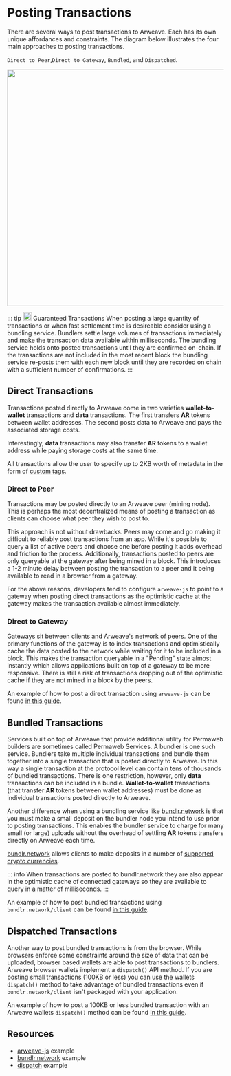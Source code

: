 # Posting Transactions

There are several ways to post transactions to Arweave. Each has its own unique affordances and constraints. The diagram below illustrates the four main approaches to posting transactions.

`Direct to Peer`,`Direct to Gateway`, `Bundled`, and `Dispatched`.

<img src="https://arweave.net/Z1eDDnz4kqxAkkzy6p5elMz-jKnlaVIletp-Tm6W8kQ" width="550">

::: tip <img src="https://arweave.net/blzzObMx8QvyrPTdLPGV3m-NsnJ-QqBzvQIQzzZEfIk" width="20"> Guaranteed Transactions
When posting a large quantity of transactions or when fast settlement time is desireable consider using a bundling service. Bundlers settle large volumes of transactions immediately and make the transaction data available within milliseconds. The bundling service holds onto posted transactions until they are confirmed on-chain. If the transactions are not included in the most recent block the bundling service re-posts them with each new block until they are recorded on chain with a sufficient number of confirmations.
:::

## Direct Transactions

Transactions posted directly to Arweave come in two varieties **wallet-to-wallet** transactions and **data** transactions. The first transfers **AR** tokens between wallet addresses. The second posts data to Arweave and pays the associated storage costs.

Interestingly, **data** transactions may also transfer **AR** tokens to a wallet address while paying storage costs at the same time.

All transactions allow the user to specify up to 2KB worth of metadata in the form of [custom tags](./tags.md).

### Direct to Peer

Transactions may be posted directly to an Arweave peer (mining node). This is perhaps the most decentralized means of posting a transaction as clients can choose what peer they wish to post to.

This approach is not without drawbacks. Peers may come and go making it difficult to reliably post transactions from an app. While it's possible to query a list of active peers and choose one before posting it adds overhead and friction to the process. Additionally, transactions posted to peers are only queryable at the gateway after being mined in a block. This introduces a 1-2 minute delay between posting the transaction to a peer and it being available to read in a browser from a gateway.

For the above reasons, developers tend to configure `arweave-js` to point to a gateway when posting direct transactions as the optimistic cache at the gateway makes the transaction available almost immediately.

### Direct to Gateway

Gateways sit between clients and Arweave's network of peers. One of the primary functions of the gateway is to index transactions and optimistically cache the data posted to the network while waiting for it to be included in a block. This makes the transaction queryable in a "Pending" state almost instantly which allows applications built on top of a gateway to be more responsive. There is still a risk of transactions dropping out of the optimistic cache if they are not mined in a block by the peers.

An example of how to post a direct transaction using `arweave-js` can be found [in this guide](../guides/posting-transactions/arweave-js.md).

## Bundled Transactions

Services built on top of Arweave that provide additional utility for Permaweb builders are sometimes called Permaweb Services. A bundler is one such service. Bundlers take multiple individual transactions and bundle them together into a single transaction that is posted directly to Arweave. In this way a single transaction at the protocol level can contain tens of thousands of bundled transactions. There is one restriction, however, only **data** transactions can be included in a bundle. **Wallet-to-wallet** transactions (that transfer **AR** tokens between wallet addresses) must be done as individual transactions posted directly to Arweave.

Another difference when using a bundling service like [bundlr.network](https://bundlr.network) is that you must make a small deposit on the bundler node you intend to use prior to posting transactions. This enables the bundler service to charge for many small (or large) uploads without the overhead of settling **AR** tokens transfers directly on Arweave each time.

[bundlr.network](https://bundlr.network) allows clients to make deposits in a number of [supported crypto currencies](https://docs.bundlr.network/docs/currencies).

::: info
When transactions are posted to bundlr.network they are also appear in the optimistic cache of connected gateways so they are available to query in a matter of milliseconds.
:::

An example of how to post bundled transactions using `bundlr.network/client` can be found [in this guide](../guides/posting-transactions/bundlr.md).

## Dispatched Transactions

Another way to post bundled transactions is from the browser. While browsers enforce some constraints around the size of data that can be uploaded, browser based wallets are able to post transactions to bundlers. Arweave browser wallets implement a `dispatch()` API method. If you are posting small transactions (100KB or less) you can use the wallets `dispatch()` method to take advantage of bundled transactions even if `bundlr.network/client` isn't packaged with your application.

An example of how to post a 100KB or less bundled transaction with an Arweave wallets `dispatch()` method can be found [in this guide](../guides/posting-transactions/dispatch.md).

## Resources

- [arweave-js](../guides/posting-transactions/arweave-js.md) example
- [bundlr.network](../guides/posting-transactions/bundlr.md) example
- [dispatch](../guides/posting-transactions/dispatch.md) example
